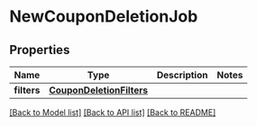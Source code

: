 # NewCouponDeletionJob

## Properties
Name | Type | Description | Notes
------------ | ------------- | ------------- | -------------
**filters** | [**CouponDeletionFilters**](CouponDeletionFilters.md) |  | 

[[Back to Model list]](../README.md#documentation-for-models) [[Back to API list]](../README.md#documentation-for-api-endpoints) [[Back to README]](../README.md)



